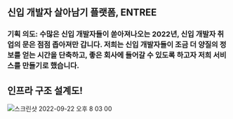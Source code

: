 ## 신입 개발자 살아남기 플랫폼, ENTREE
### 기획 의도: 수많은 신입 개발자들이 쏟아져나오는 2022년, 신입 개발자 취업의 문은 점점 좁아져만 갑니다. 저희는 신입 개발자들이 조금 더 양질의 정보를 얻는 시간을 단축하고, 좋은 회사에 들어갈 수 있도록 하고자 저희 서비스를 만들기로 했습니다.  


## 인프라 구조 설계도!

![스크린샷 2022-09-22 오후 8 03 00](https://user-images.githubusercontent.com/68934467/191730381-b1f21720-7368-4224-a788-141b9fa79987.png)
